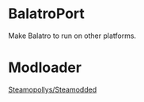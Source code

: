 # BalatroPort

Make Balatro to run on other platforms.

# Modloader

[Steamopollys/Steamodded](https://github.com/Steamopollys/Steamodded)
